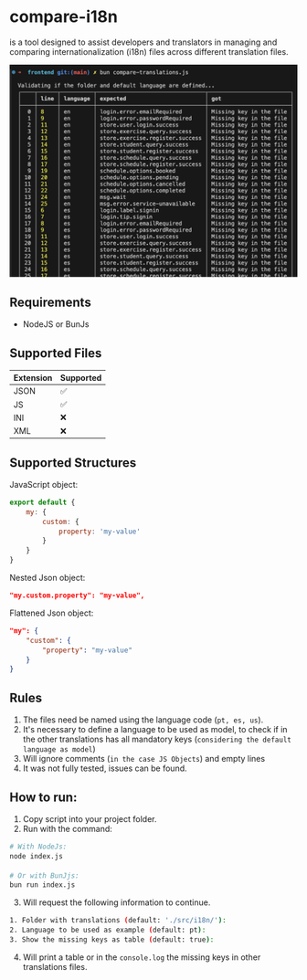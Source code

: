 # compare-i18n
is a tool designed to assist developers and translators in managing and comparing internationalization (i18n) files across different translation files.

![Logs as tables](imgs/1.png)

## Requirements

- NodeJS or BunJs

## Supported Files

| Extension | Supported |
| --   | -- |
| JSON | ✅ |
| JS   | ✅ |
| INI  | ❌ |
| XML  | ❌ |

## Supported Structures

JavaScript object:
```javascript
export default {
    my: {
        custom: {
            property: 'my-value'
        }
    }
}
```

Nested Json object:
```json
"my.custom.property": "my-value",
```

Flattened Json object:
```json
"my": {
    "custom": {
        "property": "my-value"
    }
}
```

## Rules

1. The files need be named using the language code (`pt, es, us`).
2. It's necessary to define a language to be used as model, to check if in the other translations has all mandatory keys (`considering the default language as model`)
3. Will ignore comments (`in the case JS Objects`) and empty lines
4. It was not fully tested, issues can be found.


## How to run:

1. Copy script into your project folder.
2. Run with the command: 
```bash
# With NodeJs:
node index.js

# Or with BunJjs:
bun run index.js
```
3. Will request the following information to continue.
```bash
1. Folder with translations (default: './src/i18n/'): 
2. Language to be used as example (default: pt): 
3. Show the missing keys as table (default: true):
```

4. Will print a table or in the `console.log` the missing keys in other translations files.